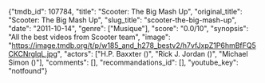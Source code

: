 {"tmdb_id": 107784, "title": "Scooter: The Big Mash Up", "original_title": "Scooter: The Big Mash Up", "slug_title": "scooter-the-big-mash-up", "date": "2011-10-14", "genre": ["Musique"], "score": "0.0/10", "synopsis": "All the best videos from Scooter team", "image": "https://image.tmdb.org/t/p/w185_and_h278_bestv2/h7vfJxpZ1P6hmBfFQ5CKCNrglqL.jpg", "actors": ["H.P. Baxxter ()", "Rick J. Jordan ()", "Michael Simon ()"], "comments": [], "recommandations_id": [], "youtube_key": "notfound"}